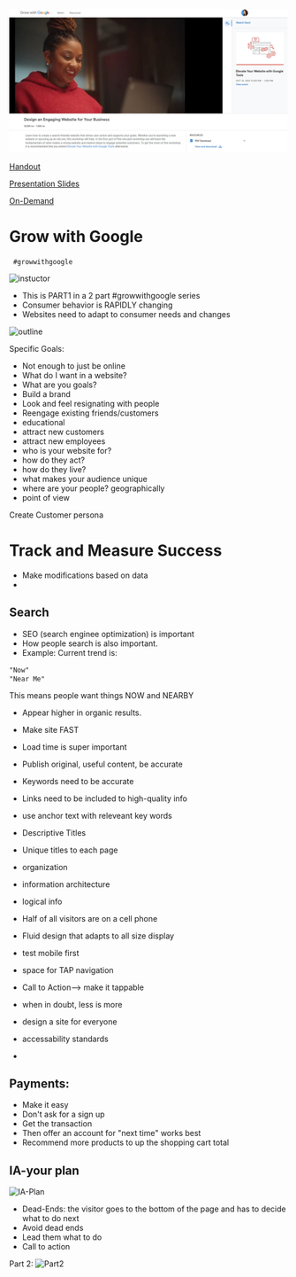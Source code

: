![example](https://github.com/EO4wellness/T-I-L/blob/main/Events/Google/2021-10-05-grow-with-google_website-tips.jpg)

[Handout](https://github.com/EO4wellness/T-I-L/blob/main/Events/Google/Design%20an%20Engaging%20Website%20for%20Your%20Business.pdf)

[Presentation Slides](https://docs.google.com/presentation/d/1yAjenc2Ypg1AX38RDTa3mZyXy4JaJa1VudKvqrGdGbE/edit#slide=id.g542f3fa4f3_0_2516)

[On-Demand](https://www.youtube.com/watch?v=V3TbTEEH55M&t=335s)

# Grow with Google 
``` #growwithgoogle```

![instuctor](https://github.com/EO4wellness/T-I-L/blob/main/Events/Google/Part1.jpg)

* This is PART1 in a 2 part #growwithgoogle series
* Consumer behavior is RAPIDLY changing
* Websites need to adapt to consumer needs and changes 


![outline](https://github.com/EO4wellness/T-I-L/blob/main/Events/Google/what-makes-a-good-website.jpg)

Specific Goals: 
* Not enough to just be online
* What do I want in a website?
* What are you goals?
* Build a brand
* Look and feel resignating with people
* Reengage existing friends/customers 
* educational 
* attract new customers
* attract new employees 
* who is your website for? 
* how do they act?  
* how do they live? 
* what makes your audience unique 
* where are your people?  geographically
* point of view 


Create Customer persona
![]()

# Track and Measure Success 
* Make modifications based on data 
* 

## Search 
* SEO (search enginee optimization) is important
* How people search is also important.
* Example: Current trend is: 
```
"Now"
"Near Me" 
```
This means people want things NOW and NEARBY
* Appear higher in organic results. 
* Make site FAST
* Load time is super important 
* Publish original, useful content, be accurate
* Keywords need to be accurate 
* Links need to be included to high-quality info 
* use anchor text with releveant key words 
* Descriptive Titles
* Unique titles to each page
* organization
* information architecture
* logical info 
* Half of all visitors are on a cell phone 


* Fluid design that adapts to all size display
* test mobile first 
* space for TAP navigation 
* Call to Action--> make it tappable 
* when in doubt, less is more 
* design a site for everyone 
* accessability standards 
* 

## Payments: 
* Make it easy
* Don't ask for a sign up 
* Get the transaction 
* Then offer an account for "next time" works best 
* Recommend more products to up the shopping cart total 

## IA-your plan
![IA-Plan]()

* Dead-Ends: the visitor goes to the bottom of the page and has to decide what to do next
* Avoid dead ends
* Lead them what to do
* Call to action 


Part 2: 
![Part2]()
